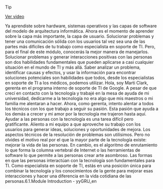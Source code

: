 > [!TIP]  
> [Ver video](https://youtu.be/Pp3AqYvsJ3o)

Ya aprendiste sobre hardware, sistemas operativos y las capas de software del modelo de arquitectura informática. Ahora es el momento de aprender sobre la capa más importante, la capa de usuario. Solucionar problemas y tener una comunicación sólida con los usuarios tal vez sea una de las partes más difíciles de tu trabajo como especialista en soporte de TI. Pero, para el final de este módulo, conocerás la mejor manera de manejarlos. Solucionar problemas y generar interacciones positivas con las personas son dos habilidades fundamentales que pueden aplicarse a casi cualquier situación en el mundo de TI y más allá. Saber analizar un problema, identificar causas y efectos, y usar la información para encontrar soluciones potenciales son habilidades que todos, desde los especialistas en soporte de TI a los médicos, podemos utilizar. Hola, soy Marti Clark, gerenta en el programa interno de soporte de TI de Google. A pesar de que crecí en contacto con la tecnología y trabajé en la mesa de ayuda de mi universidad, dedicarme a la tecnología no era algo que mis maestros o mi familia me alentaran a hacer. Ahora, como gerenta, intento alentar a todos los técnicos con los que trabajo a seguir su pasión. Esta pasión que ayuda a los demás a crecer y mi amor por la tecnología me trajeron hasta aquí. Ayudar a las personas con la tecnología es una tarea difícil pero gratificante. Aliento a mi equipo a que aproveche su trabajo con los usuarios para generar ideas, soluciones y oportunidades de mejora. Los aspectos técnicos de la resolución de problemas son utilísimos. Pero no olvides el motivo real por el que la mayor parte de la tecnología existe: mejorar la vida de las personas. En cambio, es el algoritmo de enrutamiento lo que forma la columna vertebral de Internet o las herramientas de software lo que permite a las personas crear arte asombroso. Las formas en que las personas interactúan con la tecnología son fundamentales para TI. Como especialista en soporte de TI, estás en una posición única para combinar la tecnología y los conocimientos de la gente para mejorar esas interacciones y hacer una diferencia en la vida cotidiana de las personas.6.1.Module Introduction - yyGRU_en
